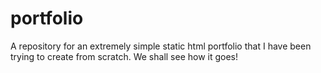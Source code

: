 # portfolio
A repository for an extremely simple static html portfolio that I have been trying to create from scratch. We shall see how it goes!
